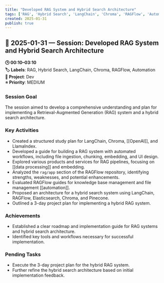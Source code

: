 ```yaml
---
title: "Developed RAG System and Hybrid Search Architecture"
tags: ['RAG', 'Hybrid Search', 'LangChain', 'Chroma', 'RAGFlow', 'Automation']
created: 2025-01-31
publish: true
---
```


## 📅 2025-01-31 — Session: Developed RAG System and Hybrid Search Architecture

**🕒 00:10–03:10**  
**🏷️ Labels**: RAG, Hybrid Search, LangChain, Chroma, RAGFlow, Automation  
**📂 Project**: Dev  
**⭐ Priority**: MEDIUM  


### Session Goal
The session aimed to develop a comprehensive understanding and plan for implementing a Retrieval-Augmented Generation (RAG) system and a hybrid search architecture.

### Key Activities
- Created a structured study plan for LangChain, Chroma, [[OpenAI]], and LlamaIndex.
- Developed a guide for building a RAG system with automated workflows, including file ingestion, chunking, embedding, and UI design.
- Explored various products and services for RAG pipelines, focusing on [[data processing]] and embedding.
- Analyzed the `rag/app` section of the RAGFlow repository, identifying strengths, weaknesses, and potential enhancements.
- Evaluated RAGFlow guides for knowledge base management and file management [[automation]].
- Proposed an architecture for a hybrid search system using LangChain, RAGFlow, Elasticsearch, Chroma, and Pinecone.
- Outlined a 3-day project plan for implementing a hybrid RAG system.

### Achievements
- Established a clear roadmap and implementation guide for RAG systems and hybrid search architecture.
- Identified key tools and workflows necessary for successful implementation.

### Pending Tasks
- Execute the 3-day project plan for the hybrid RAG system.
- Further refine the hybrid search architecture based on initial implementation feedback.
